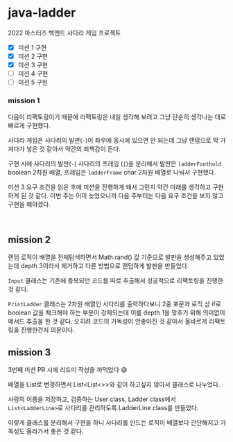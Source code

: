 # java-ladder

2022 마스터즈 백엔드 사다리 게임 프로젝트

- [x] 미션 1 구현
- [x] 미션 2 구현
- [x] 미션 3 구현
- [ ] 미션 4 구현
- [ ] 미션 5 구현

### mission 1

다음이 리팩토링이기 때문에 리팩토링은 내일 생각해 보려고 그냥 단순히 생각나는 대로 빠르게 구현했다.

사다리 게임은 사다리의 발판(`-`)이 좌우에 동시에 있으면 안 되는데 그냥 랜덤으로 막 가져다가 넣은 것 같아서 약간의 죄책감이 든다.

구현 시에 사다리의 발판(`-`) 사다리의 프레임 (`|`)을 분리해서 발판은 `ladderFoothold` boolean 2차원 배열, 프레임은 `ladderFrame` char 2차원 배열로 나눠서 구현했다.

미션 3 요구 조건을 읽은 후에 미션을 진행하게 돼서 그런지 약간 미래를 생각하고 구현하게 된 것 같다. 이번 주는 이미 늦었으니까 다음 주부터는 다음 요구 조건을 보지 않고 구현을 해야겠다.

<br>

## mission 2

랜덤 로직이 배열을 전체탐색하면서 Math.rand() 값 기준으로 발판을 생성해주고 있었는데 depth 3이라서 제거하고 다른 방법으로 랜덤하게 발판을 만들었다.

`Input` 클래스는 기존에 중복되던 코드를 따로 추출해서 성공적으로 리팩토링을 진행한 것 같다.

`PrintLadder` 클래스는 2차원 배열인 사다리를 출력하다보니 2중 포문과 로직 상 if로 boolean 값을 체크해야 하는 부분이 강제되는데 이를 depth 1을 맞추기 위해 의미없이 메서드 추출을 한 것 같다.
오히려 코드의 가독성이 안좋아진 것 같아서 올바르게 리팩토링을 진행한건지 의문이다.

## mission 3

3번째 미션 PR 시에 리드미 작성을 까먹었다 😅

배열을 List로 변경하면서 List<List<>>와 같이 하고싶지 않아서 클래스로 나누었다.

사람의 이름을 저장하고, 검증하는 User class, Ladder class에서 `List<LadderLine>`로 사다리를 관리하도록 LadderLine class를 만들었다.

이렇게 클래스를 분리해서 구현을 하니 사다리를 만드는 로직이 배열보다 간단해지고 가독성도 올라가서 좋은 것 같다.


